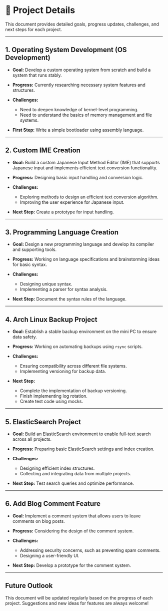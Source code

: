 # 📝 Project Details

This document provides detailed goals, progress updates, challenges, and next steps for each project.

---

## 1. Operating System Development (OS Development)

- **Goal:**
  Develop a custom operating system from scratch and build a system that runs stably.
  
- **Progress:**
  Currently researching necessary system features and structures.
  
- **Challenges:**
  - Need to deepen knowledge of kernel-level programming.
  - Need to understand the basics of memory management and file systems.
  
- **First Step:**
  Write a simple bootloader using assembly language.

---

## 2. Custom IME Creation

- **Goal:**
  Build a custom Japanese Input Method Editor (IME) that supports Japanese input and implements efficient text conversion functionality.
  
- **Progress:**
  Designing basic input handling and conversion logic.
  
- **Challenges:**
  - Exploring methods to design an efficient text conversion algorithm.
  - Improving the user experience for Japanese input.
  
- **Next Step:**
  Create a prototype for input handling.

---

## 3. Programming Language Creation

- **Goal:**
  Design a new programming language and develop its compiler and supporting tools.
  
- **Progress:**
  Working on language specifications and brainstorming ideas for basic syntax.
  
- **Challenges:**
  - Designing unique syntax.
  - Implementing a parser for syntax analysis.
  
- **Next Step:**
  Document the syntax rules of the language.

---

## 4. Arch Linux Backup Project

- **Goal:**
  Establish a stable backup environment on the mini PC to ensure data safety.
  
- **Progress:**
  Working on automating backups using `rsync` scripts.
  
- **Challenges:**
  - Ensuring compatibility across different file systems.
  - Implementing versioning for backup data.
  
- **Next Step:**
  - Complete the implementation of backup versioning.
  - Finish implementing log rotation.
  - Create test code using mocks.

---

## 5. ElasticSearch Project

- **Goal:**
  Build an ElasticSearch environment to enable full-text search across all projects.
  
- **Progress:**
  Preparing basic ElasticSearch settings and index creation.
  
- **Challenges:**
  - Designing efficient index structures.
  - Collecting and integrating data from multiple projects.
  
- **Next Step:**
  Test search queries and optimize performance.

---

## 6. Add Blog Comment Feature

- **Goal:**
  Implement a comment system that allows users to leave comments on blog posts.
  
- **Progress:**
  Considering the design of the comment system.
  
- **Challenges:**
  - Addressing security concerns, such as preventing spam comments.
  - Designing a user-friendly UI.
  
- **Next Step:**
  Develop a prototype for the comment system.

---

## Future Outlook

This document will be updated regularly based on the progress of each project. Suggestions and new ideas for features are always welcome!
